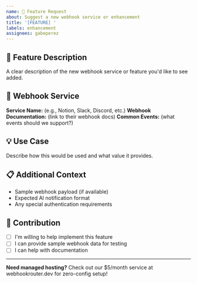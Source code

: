 ```yaml
---
name: 🚀 Feature Request
about: Suggest a new webhook service or enhancement
title: '[FEATURE] '
labels: enhancement
assignees: gabeperez
---
```


## 🎯 Feature Description
A clear description of the new webhook service or feature you'd like to see added.

## 🔗 Webhook Service
**Service Name:** (e.g., Notion, Slack, Discord, etc.)
**Webhook Documentation:** (link to their webhook docs)
**Common Events:** (what events should we support?)

## 💡 Use Case
Describe how this would be used and what value it provides.

## 📋 Additional Context
- Sample webhook payload (if available)
- Expected AI notification format
- Any special authentication requirements

## 🤝 Contribution
- [ ] I'm willing to help implement this feature
- [ ] I can provide sample webhook data for testing
- [ ] I can help with documentation

---

**Need managed hosting?** Check out our $5/month service at webhookrouter.dev for zero-config setup!